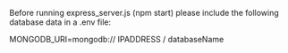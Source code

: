 
Before running express_server.js (npm start) please include the following database data in a .env file:

MONGODB_URI=mongodb:// IPADDRESS / databaseName

